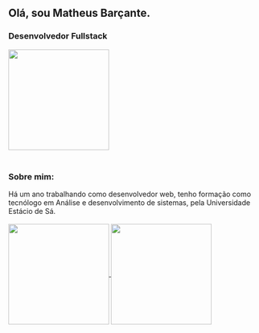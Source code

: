 ## Olá, sou Matheus Barçante.
<h3>Desenvolvedor Fullstack</h3>
<div>
<img height=200 src="https://cdn.jsdelivr.net/gh/devicons/devicon@latest/icons/nodejs/nodejs-original-wordmark.svg" />
<img height=5 src="https://cdn.jsdelivr.net/gh/devicons/devicon@latest/icons/react/react-original-wordmark.svg" />
<img height=5 src="https://cdn.jsdelivr.net/gh/devicons/devicon@latest/icons/nextjs/nextjs-original.svg" />
<img height=5 src="https://cdn.jsdelivr.net/gh/devicons/devicon@latest/icons/mysql/mysql-original-wordmark.svg" />
<img height=5 src="https://cdn.jsdelivr.net/gh/devicons/devicon@latest/icons/mongodb/mongodb-original-wordmark.svg" />        
</div>  
<br/>
<h3> Sobre mim: </h3>
Há um ano trabalhando como desenvolvedor web, tenho formação como tecnólogo em Análise e desenvolvimento de sistemas, pela Universidade Estácio de Sá.

<br/>
<br/>
<a href="https://github.com/mbarcante/github-readme-stats">
  <img height=200 align="center" src="https://github-readme-stats.vercel.app/api?username=mbarcante&show_icons=true&theme=dracula" />
</a>
<a href="https://github.com/mbarcante/convoychat">
  <img height=200 align="center" src="https://github-readme-stats.vercel.app/api/top-langs/?username=mbarcante&layout=donut&theme=dracula" />
</a>

